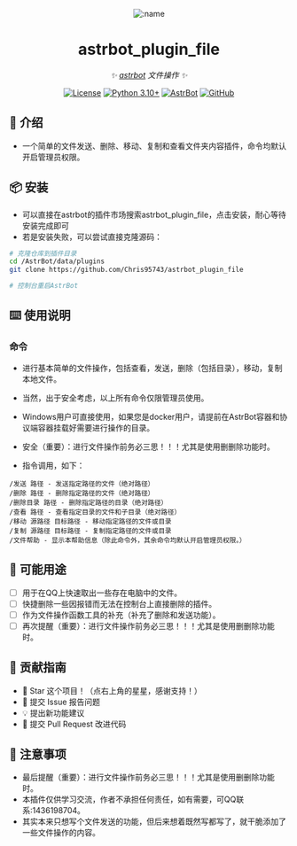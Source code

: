
<div align="center">

![:name](https://count.getloli.com/@astrbot_plugin_file?name=astrbot_plugin_file&theme=minecraft&padding=6&offset=0&align=top&scale=1&pixelated=1&darkmode=auto)

# astrbot_plugin_file

_✨ [astrbot](https://github.com/AstrBotDevs/AstrBot) 文件操作 ✨_  

[![License](https://img.shields.io/badge/License-MIT-green.svg)](https://opensource.org/licenses/MIT)
[![Python 3.10+](https://img.shields.io/badge/Python-3.10%2B-blue.svg)](https://www.python.org/)
[![AstrBot](https://img.shields.io/badge/AstrBot-3.4%2B-orange.svg)](https://github.com/Soulter/AstrBot)
[![GitHub](https://img.shields.io/badge/作者-Chris-blue)](https://github.com/Chris95743)

</div>

## 🤝 介绍

- 一个简单的文件发送、删除、移动、复制和查看文件夹内容插件，命令均默认开启管理员权限。

## 📦 安装

- 可以直接在astrbot的插件市场搜索astrbot_plugin_file，点击安装，耐心等待安装完成即可
- 若是安装失败，可以尝试直接克隆源码：

```bash
# 克隆仓库到插件目录
cd /AstrBot/data/plugins
git clone https://github.com/Chris95743/astrbot_plugin_file

# 控制台重启AstrBot
```

## ⌨️ 使用说明

### 命令

- 进行基本简单的文件操作，包括查看，发送，删除（包括目录），移动，复制本地文件。
- 当然，出于安全考虑，以上所有命令仅限管理员使用。
- Windows用户可直接使用，如果您是docker用户，请提前在AstrBot容器和协议端容器挂载好需要进行操作的目录。
- 安全（重要）：进行文件操作前务必三思！！！尤其是使用删删除功能时。

- 指令调用，如下：

```plaintext
/发送 路径 - 发送指定路径的文件（绝对路径） 
/删除 路径 - 删除指定路径的文件（绝对路径） 
/删除目录 路径 - 删除指定路径的目录（绝对路径） 
/查看 路径 - 查看指定目录的文件和子目录（绝对路径） 
/移动 源路径 目标路径 - 移动指定路径的文件或目录
/复制 源路径 目标路径 - 复制指定路径的文件或目录
/文件帮助 - 显示本帮助信息（除此命令外，其余命令均默认开启管理员权限。）
```


## 🤝 可能用途


- [ ] 用于在QQ上快速取出一些存在电脑中的文件。
- [ ] 快捷删除一些因报错而无法在控制台上直接删除的插件。
- [ ] 作为文件操作函数工具的补充（补充了删除和发送功能）。
- [ ] 再次提醒（重要）：进行文件操作前务必三思！！！尤其是使用删删除功能时。

## 👥 贡献指南

- 🌟 Star 这个项目！（点右上角的星星，感谢支持！）
- 🐛 提交 Issue 报告问题
- 💡 提出新功能建议
- 🔧 提交 Pull Request 改进代码

## 📌 注意事项

- 最后提醒（重要）：进行文件操作前务必三思！！！尤其是使用删删除功能时。
- 本插件仅供学习交流，作者不承担任何责任，如有需要，可QQ联系:1436198704。
- 其实本来只想写个文件发送的功能，但后来想着既然写都写了，就干脆添加了一些文件操作的内容。

